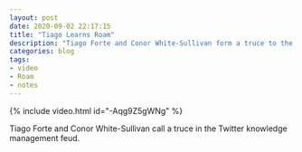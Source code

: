 ```yaml
---
layout: post
date: 2020-09-02 22:17:15
title: "Tiago Learns Roam"
description: "Tiago Forte and Conor White-Sullivan form a truce to the knowledge management feud, and Tiago's first use of Roam Research."
categories: blog
tags:
- video
- Roam
- notes
---
```


{% include video.html id="-Aqg9Z5gWNg" %}

Tiago Forte and Conor White-Sullivan call a truce in the Twitter knowledge management feud.
